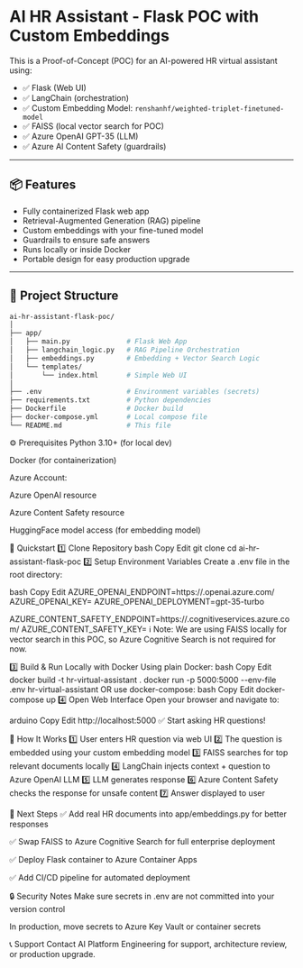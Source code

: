 
# AI HR Assistant - Flask POC with Custom Embeddings

This is a Proof-of-Concept (POC) for an AI-powered HR virtual assistant using:

- ✅ Flask (Web UI)
- ✅ LangChain (orchestration)
- ✅ Custom Embedding Model: `renshanhf/weighted-triplet-finetuned-model`
- ✅ FAISS (local vector search for POC)
- ✅ Azure OpenAI GPT-35 (LLM)
- ✅ Azure AI Content Safety (guardrails)

---

## 📦 Features

- Fully containerized Flask web app
- Retrieval-Augmented Generation (RAG) pipeline
- Custom embeddings with your fine-tuned model
- Guardrails to ensure safe answers
- Runs locally or inside Docker
- Portable design for easy production upgrade

---

## 📂 Project Structure

```bash
ai-hr-assistant-flask-poc/
│
├── app/
│   ├── main.py              # Flask Web App
│   ├── langchain_logic.py   # RAG Pipeline Orchestration
│   ├── embeddings.py        # Embedding + Vector Search Logic
│   └── templates/
│       └── index.html       # Simple Web UI
│
├── .env                     # Environment variables (secrets)
├── requirements.txt         # Python dependencies
├── Dockerfile               # Docker build
├── docker-compose.yml       # Local compose file
└── README.md                # This file
```

⚙️ Prerequisites
Python 3.10+ (for local dev)

Docker (for containerization)

Azure Account:

Azure OpenAI resource

Azure Content Safety resource

HuggingFace model access (for embedding model)

🚀 Quickstart
1️⃣ Clone Repository
bash
Copy
Edit
git clone <your-repo-url>
cd ai-hr-assistant-flask-poc
2️⃣ Setup Environment Variables
Create a .env file in the root directory:

bash
Copy
Edit
AZURE_OPENAI_ENDPOINT=https://<your-openai-endpoint>.openai.azure.com/
AZURE_OPENAI_KEY=<your-openai-key>
AZURE_OPENAI_DEPLOYMENT=gpt-35-turbo

AZURE_CONTENT_SAFETY_ENDPOINT=https://<your-contentsafety-endpoint>.cognitiveservices.azure.com/
AZURE_CONTENT_SAFETY_KEY=<your-contentsafety-key>
ℹ Note: We are using FAISS locally for vector search in this POC, so Azure Cognitive Search is not required for now.

3️⃣ Build & Run Locally with Docker
Using plain Docker:
bash
Copy
Edit
docker build -t hr-virtual-assistant .
docker run -p 5000:5000 --env-file .env hr-virtual-assistant
OR use docker-compose:
bash
Copy
Edit
docker-compose up
4️⃣ Open Web Interface
Open your browser and navigate to:

arduino
Copy
Edit
http://localhost:5000
✅ Start asking HR questions!

🧠 How It Works
1️⃣ User enters HR question via web UI
2️⃣ The question is embedded using your custom embedding model
3️⃣ FAISS searches for top relevant documents locally
4️⃣ LangChain injects context + question to Azure OpenAI LLM
5️⃣ LLM generates response
6️⃣ Azure Content Safety checks the response for unsafe content
7️⃣ Answer displayed to user

🚀 Next Steps
✅ Add real HR documents into app/embeddings.py for better responses

✅ Swap FAISS to Azure Cognitive Search for full enterprise deployment

✅ Deploy Flask container to Azure Container Apps

✅ Add CI/CD pipeline for automated deployment

🔒 Security Notes
Make sure secrets in .env are not committed into your version control

In production, move secrets to Azure Key Vault or container secrets

📞 Support
Contact AI Platform Engineering for support, architecture review, or production upgrade.

